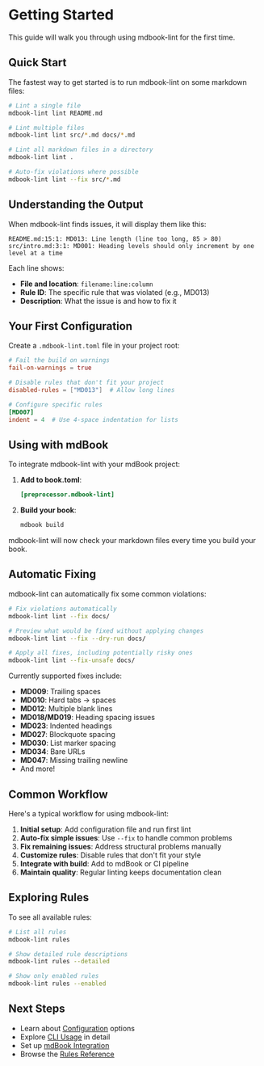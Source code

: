 # Getting Started

This guide will walk you through using mdbook-lint for the first time.

## Quick Start

The fastest way to get started is to run mdbook-lint on some markdown files:

```bash
# Lint a single file
mdbook-lint lint README.md

# Lint multiple files
mdbook-lint lint src/*.md docs/*.md

# Lint all markdown files in a directory
mdbook-lint lint .

# Auto-fix violations where possible
mdbook-lint lint --fix src/*.md
```

## Understanding the Output

When mdbook-lint finds issues, it will display them like this:

```
README.md:15:1: MD013: Line length (line too long, 85 > 80)
src/intro.md:3:1: MD001: Heading levels should only increment by one level at a time
```

Each line shows:
- **File and location**: `filename:line:column`
- **Rule ID**: The specific rule that was violated (e.g., MD013)
- **Description**: What the issue is and how to fix it

## Your First Configuration

Create a `.mdbook-lint.toml` file in your project root:

```toml
# Fail the build on warnings
fail-on-warnings = true

# Disable rules that don't fit your project
disabled-rules = ["MD013"]  # Allow long lines

# Configure specific rules
[MD007]
indent = 4  # Use 4-space indentation for lists
```

## Using with mdBook

To integrate mdbook-lint with your mdBook project:

1. **Add to book.toml**:
   ```toml
   [preprocessor.mdbook-lint]
   ```

2. **Build your book**:
   ```bash
   mdbook build
   ```

mdbook-lint will now check your markdown files every time you build your book.

## Automatic Fixing

mdbook-lint can automatically fix some common violations:

```bash
# Fix violations automatically
mdbook-lint lint --fix docs/

# Preview what would be fixed without applying changes
mdbook-lint lint --fix --dry-run docs/

# Apply all fixes, including potentially risky ones
mdbook-lint lint --fix-unsafe docs/
```

Currently supported fixes include:
- **MD009**: Trailing spaces
- **MD010**: Hard tabs → spaces
- **MD012**: Multiple blank lines
- **MD018/MD019**: Heading spacing issues
- **MD023**: Indented headings
- **MD027**: Blockquote spacing
- **MD030**: List marker spacing
- **MD034**: Bare URLs
- **MD047**: Missing trailing newline
- And more!

## Common Workflow

Here's a typical workflow for using mdbook-lint:

1. **Initial setup**: Add configuration file and run first lint
2. **Auto-fix simple issues**: Use `--fix` to handle common problems
3. **Fix remaining issues**: Address structural problems manually
4. **Customize rules**: Disable rules that don't fit your style
5. **Integrate with build**: Add to mdBook or CI pipeline
6. **Maintain quality**: Regular linting keeps documentation clean

## Exploring Rules

To see all available rules:

```bash
# List all rules
mdbook-lint rules

# Show detailed rule descriptions
mdbook-lint rules --detailed

# Show only enabled rules
mdbook-lint rules --enabled
```

## Next Steps

- Learn about [Configuration](./configuration.md) options
- Explore [CLI Usage](./cli-usage.md) in detail
- Set up [mdBook Integration](./mdbook-integration.md)
- Browse the [Rules Reference](./rules-reference.md)